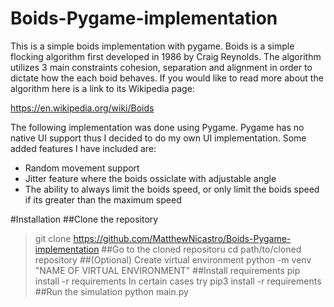# Boids-Pygame-implementation
This is a simple boids implementation with pygame. 
Boids is a simple flocking algorithm first developed in 1986 by Craig Reynolds. The algorithm utilizes 3 main constraints cohesion, separation and alignment in order to dictate how the each boid behaves. If you would like to read more about the algorithm here is a link to its Wikipedia page:

https://en.wikipedia.org/wiki/Boids

The following implementation was done using Pygame. Pygame has no native UI support thus I decided to do my own UI implementation.
Some added features I have included are: 
- Random movement support 
- Jitter feature where the boids ossiclate with adjustable angle 
- The ability to always limit the boids speed, or only limit the boids speed if its greater than the maximum speed

#Installation
##Clone the repository
> git clone https://github.com/MatthewNicastro/Boids-Pygame-implementation
##Go to the cloned repositoru
> cd path/to/cloned repository
##(Optional) Create virtual environment
> python -m venv "NAME OF VIRTUAL ENVIRONMENT"
##Install requirements
> pip install -r requirements
In certain cases try
> pip3 install -r requirements
##Run the simulation
> python main.py
